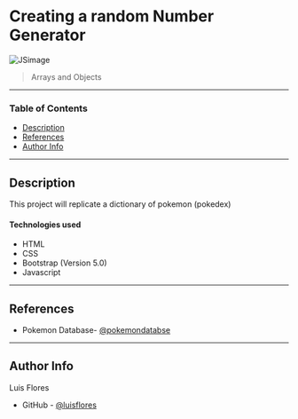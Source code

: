 # Creating a random Number Generator

<img src="https://ultimatecourses.com/assets/category/javascript-58bb09245e2abeaf56f7db48e86fa4454c2f316a4c6c71aadaa2bdf3b206ab95.svg" alt="JSimage"/>

>  Arrays and Objects

---

### Table of Contents


- [Description](#description)
- [References](#references)
- [Author Info](#author-info)

---

## Description

This project will replicate a dictionary of pokemon (pokedex)
#### Technologies used

- HTML
- CSS
- Bootstrap (Version 5.0)
- Javascript

---

## References

- Pokemon Database- [@pokemondatabse](https://pokemondb.net/pokedex/all)

---


## Author Info
Luis Flores
- GitHub - [@luisflores](https://github.com/luis6212)

